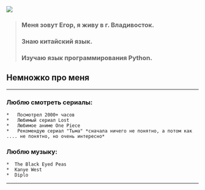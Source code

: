 ![](https://img.hhcdn.ru/photo/600716920.jpeg?t=1683962380&h=0JiYW4BZ7dOcnfcC2fEfsg)


>### Меня зовут Егор, я живу в г. Владивосток. 
>### Знаю китайский язык. 
>### Изучаю язык программирования Python. 

       

## Немножко про меня

* * *

### Люблю смотреть сериалы:
```
*   Посмотрел 2000+ часов 
*   Любимый сериал Lost
*   Любимое аниме One Piece
*   Рекомендую сериал "Тьма" *сначала ничего не понятно, а потом как .... не понятно, но очень интересно*
```

### Люблю музыку:
```
*  The Black Eyed Peas 
*  Kanye West
*  Diplo
```
* * *







